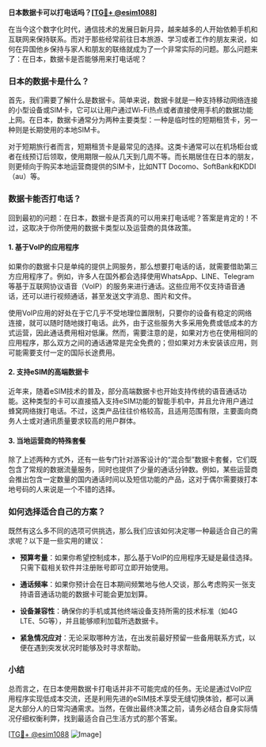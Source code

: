**日本数据卡可以打电话吗？[[TG💪+ @esim1088](https://t.me/s/esim1088)]**

在当今这个数字化时代，通信技术的发展日新月异，越来越多的人开始依赖手机和互联网来保持联系。而对于那些经常前往日本旅游、学习或者工作的朋友来说，如何在异国他乡保持与家人和朋友的联络就成为了一个非常实际的问题。那么问题来了：在日本，数据卡是否能够用来打电话呢？

### 日本的数据卡是什么？

首先，我们需要了解什么是数据卡。简单来说，数据卡就是一种支持移动网络连接的小型设备或SIM卡，它可以让用户通过Wi-Fi热点或者直接使用手机的数据功能上网。在日本，数据卡通常分为两种主要类型：一种是临时性的短期租赁卡，另一种则是长期使用的本地SIM卡。

对于短期旅行者而言，短期租赁卡是最常见的选择。这类卡通常可以在机场柜台或者在线预订后领取，使用期限一般从几天到几周不等。而长期居住在日本的朋友，则更倾向于购买本地运营商提供的SIM卡，比如NTT Docomo、SoftBank和KDDI（au）等。

### 数据卡能否打电话？

回到最初的问题：在日本，数据卡是否真的可以用来打电话呢？答案是肯定的！不过，这取决于你所使用的数据卡类型以及运营商的具体政策。

#### 1. 基于VoIP的应用程序

如果你的数据卡只是单纯的提供上网服务，那么想要打电话的话，就需要借助第三方应用程序了。例如，许多人在国外都会选择使用WhatsApp、LINE、Telegram等基于互联网协议语音（VoIP）的服务来进行通话。这些应用不仅支持语音通话，还可以进行视频通话，甚至发送文字消息、图片和文件。

使用VoIP应用的好处在于它几乎不受地理位置限制，只要你的设备有稳定的网络连接，就可以随时随地拨打电话。此外，由于这些服务大多采用免费或低成本的方式运营，因此通话费用相对低廉。然而，需要注意的是，如果对方也在使用相同的应用程序，那么双方之间的通话通常是完全免费的；但如果对方未安装该应用，则可能需要支付一定的国际长途费用。

#### 2. 支持eSIM的高端数据卡

近年来，随着eSIM技术的普及，部分高端数据卡也开始支持传统的语音通话功能。这种类型的卡可以直接插入支持eSIM功能的智能手机中，并且允许用户通过蜂窝网络拨打电话。不过，这类产品往往价格较高，且适用范围有限，主要面向商务人士或对通讯质量要求较高的用户群体。

#### 3. 当地运营商的特殊套餐

除了上述两种方式外，还有一些专门针对游客设计的“混合型”数据卡套餐，它们既包含了常规的数据流量服务，同时也提供了少量的通话分钟数。例如，某些运营商会推出包含一定数量的国内通话时间以及短信功能的产品，这对于偶尔需要拨打本地号码的人来说是一个不错的选择。

### 如何选择适合自己的方案？

既然有这么多不同的选项可供挑选，那么我们应该如何决定哪一种最适合自己的需求呢？以下是一些实用的建议：

- **预算考量**：如果你希望控制成本，那么基于VoIP的应用程序无疑是最佳选择。只需下载相关软件并注册账号即可立即开始使用。
  
- **通话频率**：如果你预计会在日本期间频繁地与他人交谈，那么考虑购买一张支持语音通话功能的数据卡可能会更加划算。

- **设备兼容性**：确保你的手机或其他终端设备支持所需的技术标准（如4G LTE、5G等），并且能够顺利加载所选数据卡。

- **紧急情况应对**：无论采取哪种方法，在出发前最好预留一些备用联系方式，以便在遇到突发状况时能够及时寻求帮助。

### 小结

总而言之，在日本使用数据卡打电话并非不可能完成的任务。无论是通过VoIP应用程序实现低成本交流，还是利用先进的eSIM技术享受无缝切换体验，都可以满足大部分人的日常沟通需求。当然，在做出最终决策之前，请务必结合自身实际情况仔细权衡利弊，找到最适合自己生活方式的那个答案。

[[TG💪+ @esim1088](https://t.me/s/esim1088) ![Image](https://i.postimg.cc/4NQfJmqS/Snipaste-2025-05-13-00-14-12.png)]